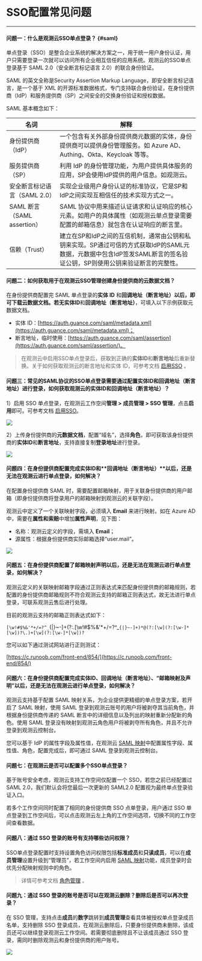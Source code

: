 # SSO配置常见问题
---

#### 问题一：什么是观测云SSO单点登录？ {#saml}

单点登录（SSO）是整合企业系统的解决方案之一，用于统一用户身份认证，用户只需要登录一次就可以访问所有企业相互信任的应用系统。观测云的SSO单点登录基于 SAML 2.0（安全断言标记语言 2.0）的联合身份验证。

SAML 的英文全称是Security Assertion Markup Language，即安全断言标记语言，是一个基于 XML 的开源标准数据格式，专门支持联合身份验证，在身份提供商（IdP）和服务提供商（SP）之间安全的交换身份验证和授权数据。

SAML 基本概念如下：

| 名词      | 解释                          |
| ----------- | ------------------------------------ |
| 身份提供商（IdP）       | 一个包含有关外部身份提供商元数据的实体，身份提供商可以提供身份管理服务。如 Azure AD、Authing、Okta、Keycloak 等等。  |
| 服务提供商（SP）     | 利用 IdP 的身份管理功能，为用户提供具体服务的应用，SP会使用IdP提供的用户信息。如观测云。 |
| 安全断言标记语言（SAML 2.0）  | 实现企业级用户身份认证的标准协议，它是SP和IdP之间实现互相信任的技术实现方式之一。 |
| SAML 断言（SAML assertion）      | SAML 协议中用来描述认证请求和认证响应的核心元素。如用户的具体属性（如观测云单点登录需要配置的邮箱信息）就包含在认证响应的断言里。                          |
| 信赖（Trust）      | 建立在SP和IdP之间的互信机制，通常由公钥和私钥来实现。SP通过可信的方式获取IdP的SAML元数据，元数据中包含IdP签发SAML断言的签名验证公钥，SP则使用公钥来验证断言的完整性。                          |


#### 问题二：如何获取用于在观测云SSO管理创建身份提供商的云数据文档？

在身份提供商配置完 SAML 单点登录的**实体 ID** 和**回调地址（断言地址）**以后，即可下载云数据文档。若无**实体ID**和**回调地址（断言地址）**，可填入以下示例获取元数据文档。

- 实体 ID：[https://auth.guance.com/saml/metadata.xml](https://auth.guance.com/saml/metadata.xml)；  
- 断言地址，临时使用：[https://auth.guance.com/saml/assertion](https://auth.guance.com/saml/assertion/)。  

> 在观测云中启用SSO单点登录后，获取到正确的**实体ID**和**断言地址**后重新替换。关于如何获取观测云的断言地址和实体 ID，可参考文档 [启用SSO](../../management/sso/index.md) 。


#### 问题三：常见的SAML协议的SSO单点登录需要通过配置**实体ID**和**回调地址（断言地址）**进行登录，如何获取观测云的**实体ID**和**回调地址（断言地址）**？

1）启用 SSO 单点登录，在观测云工作空间**管理 > 成员管理 > SSO 管理**，点击**启用**即可。可参考文档 [启用SSO](../../management/sso/index.md)。

![](../img/12.sso_4.png)

2）上传身份提供商的**元数据文档**，配置“域名”，选择**角色**，即可获取该身份提供商的**实体ID**和**断言地址**，支持直接复制**登录地址**进行登录。

![](../img/12.sso_8.png)


#### 问题四：在身份提供商配置完成**实体ID**和**回调地址（断言地址）**以后，还是无法在观测云进行单点登录，如何解决？

在配置身份提供商 SAML 时，需要配置邮箱映射，用于关联身份提供商的用户邮箱（即身份提供商将登录用户的邮箱映射到观测云的关联字段）。

观测云中定义了一个关联映射字段，必须填入 **Email** 来进行映射。如在 Azure AD 中，需要在**属性和索赔**中增加**属性声明**，见下图：

- 名称：观测云定义的字段，需填入 **Email**；  
- 源属性：根据身份提供商实际邮箱选择“user.mail”。

![](../img/9.azure_8.1.png)

#### 问题五：在身份提供商配置了邮箱映射声明以后，还是无法在观测云进行单点登录，如何解决？

观测云定义的关联映射邮箱字段通过正则表达式来匹配身份提供商的邮箱规则，若配置的身份提供商邮箱规则不符合观测云支持的邮箱正则表达式，故无法进行单点登录，可联系观测云售后进行处理。

目前的观测云支持的邮箱正则表达式如下：

`[\w!#$%&'*+/=?^_`{|}~-]+(?:\.[\w!#$%&'*+/=?^_`{|}~-]+)*@(?:[\w](?:[\w-]*[\w])?\.)+[\w](?:[\w-]*[\w])?`

您可以如下通过测试网站进行正则测试：

[https://c.runoob.com/front-end/854/](https://c.runoob.com/front-end/854/)

#### 问题六：在身份提供商配置完成**实体ID**、**回调地址（断言地址）**、“邮箱映射及声明”以后，还是无法在观测云进行单点登录，如何解决？

观测云支持基于配置 SAML 映射关系，为企业提供更精细的单点登录方案，若开启了 SAML 映射，使用 SAML 登录到观测云账号的用户将被剥夺其当前角色，并根据身份提供商传递的 SAML 断言中的详细信息以及列出的映射重新分配新的角色。使用 SAML 登录没有映射到观测云角色用户将被剥夺所有角色，并且不允许登录到观测云控制台。

您可以基于 IdP 的属性字段及属性值，在观测云 [SAML 映射](index.md#saml-mapping)中配置属性字段、属性值、角色，配置完成后，即可通过 SAML 登录到观测云控制台。


#### 问题七：在观测云是否可以配置多个SSO单点登录？

基于账号安全考虑，观测云支持工作空间仅配置一个 SSO，若您之前已经配置过 SAML 2.0，我们默认会将您最后一次更新的 SAML2.0 配置视为最终单点登录验证入口。

若多个工作空间同时配置了相同的身份提供商 SSO 点单登录，用户通过 SSO 单点登录到工作空间后，可以点击观测云左上角的工作空间选项，切换不同的工作空间查看数据。


#### 问题八：通过 SSO 登录的账号有支持哪些访问权限？

SSO单点登录配置时支持设置角色访问权限包括**标准成员**和**只读成员**，可以在**成员管理**设置升级到“管理员”，若工作空间内启用 [SAML 映射](index.md#saml-mapping)功能，成员登录时会优先分配映射规则中的角色。

> 详情可参考文档 [角色管理](../role-management.md) 。


#### 问题九：通过 SSO 登录的账号是否可以在观测云删除？删除后是否可以再次登录？

在 SSO 管理，支持点击**成员**的**数字**跳转到**成员管理**查看具体被授权单点登录成员名单，支持删除 SSO 登录成员，在观测云删除后，只要身份提供商未删除，该成员还可以继续登录观测云工作空间。若需要彻底删除且不让该成员通过 SSO 登录，需同时删除观测云和身份提供商的用户账号。

![](../img/12.sso_13.png)




